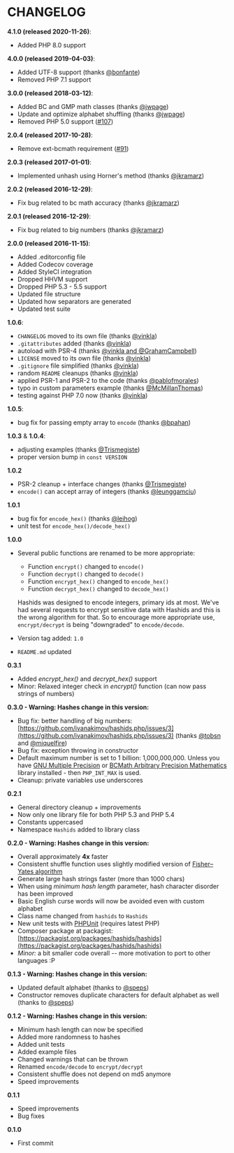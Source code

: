 # CHANGELOG

**4.1.0 (released 2020-11-26)**:

- Added PHP 8.0 support

**4.0.0 (released 2019-04-03)**:

- Added UTF-8 support (thanks [@bonfante](https://github.com/ivanakimov/hashids.php/pull/128))
- Removed PHP 7.1 support

**3.0.0 (released 2018-03-12)**:

- Added BC and GMP math classes (thanks [@jwpage](https://github.com/ivanakimov/hashids.php/pull/106))
- Update and optimize alphabet shuffling (thanks [@jwpage](https://github.com/ivanakimov/hashids.php/pull/105))
- Removed PHP 5.0 support ([#107](https://github.com/ivanakimov/hashids.php/pull/107))

**2.0.4 (released 2017-10-28)**:

- Remove ext-bcmath requirement ([#91](https://github.com/ivanakimov/hashids.php/pull/91))

**2.0.3 (released 2017-01-01)**:

- Implemented unhash using Horner's method (thanks [@jkramarz](https://github.com/ivanakimov/hashids.php/pull/80))

**2.0.2 (released 2016-12-29)**:

- Fix bug related to bc math accuracy (thanks [@jkramarz](https://github.com/ivanakimov/hashids.php/pull/79))

**2.0.1 (released 2016-12-29)**:

- Fix bug related to big numbers (thanks [@jkramarz](https://github.com/ivanakimov/hashids.php/pull/75))

**2.0.0 (released 2016-11-15)**:

- Added .editorconfig file
- Added Codecov coverage
- Added StyleCI integration
- Dropped HHVM support
- Dropped PHP 5.3 - 5.5 support
- Updated file structure
- Updated how separators are generated
- Updated test suite

**1.0.6**:

- `CHANGELOG` moved to its own file (thanks [@vinkla](https://github.com/ivanakimov/hashids.php/pull/41))
- `.gitattributes` added (thanks [@vinkla](https://github.com/ivanakimov/hashids.php/pull/40))
- autoload with PSR-4 (thanks [@vinkla and @GrahamCampbell](https://github.com/ivanakimov/hashids.php/pull/43))
- `LICENSE` moved to its own file (thanks [@vinkla](https://github.com/ivanakimov/hashids.php/pull/44))
- `.gitignore` file simplified (thanks [@vinkla](https://github.com/ivanakimov/hashids.php/pull/45))
- random `README` cleanups (thanks [@vinkla](https://github.com/ivanakimov/hashids.php/pull/46))
- applied PSR-1 and PSR-2 to the code (thanks [@pablofmorales](https://github.com/ivanakimov/hashids.php/pull/51))
- typo in custom parameters example (thanks [@McMillanThomas](https://github.com/ivanakimov/hashids.php/pull/52))
- testing against PHP 7.0 now (thanks [@vinkla](https://github.com/ivanakimov/hashids.php/pull/54))

**1.0.5**:

- bug fix for passing empty array to `encode` (thanks [@bpahan](https://github.com/ivanakimov/hashids.php/issues/32))

**1.0.3** & **1.0.4**:

- adjusting examples (thanks [@Trismegiste](https://github.com/ivanakimov/hashids.php/pull/28))
- proper version bump in `const VERSION`

**1.0.2**

- PSR-2 cleanup + interface changes (thanks [@Trismegiste](https://github.com/ivanakimov/hashids.php/pull/23))
- `encode()` can accept array of integers (thanks [@leunggamciu](https://github.com/ivanakimov/hashids.php/pull/24))

**1.0.1**

- bug fix for `encode_hex()` (thanks [@leihog](https://github.com/ivanakimov/hashids.php/pull/20))
- unit test for `encode_hex()/decode_hex()`

**1.0.0**

- Several public functions are renamed to be more appropriate:
    - Function `encrypt()` changed to `encode()`
    - Function `decrypt()` changed to `decode()`
    - Function `encrypt_hex()` changed to `encode_hex()`
    - Function `decrypt_hex()` changed to `decode_hex()`

    Hashids was designed to encode integers, primary ids at most. We've had several requests to encrypt sensitive data with Hashids and this is the wrong algorithm for that. So to encourage more appropriate use, `encrypt/decrypt` is being "downgraded" to `encode/decode`.

- Version tag added: `1.0`
- `README.md` updated

**0.3.1**

- Added *encrypt_hex()* and *decrypt_hex()* support
- Minor: Relaxed integer check in *encrypt()* function (can now pass strings of numbers)

**0.3.0 - Warning: Hashes change in this version:**

- Bug fix: better handling of big numbers: [https://github.com/ivanakimov/hashids.php/issues/3](https://github.com/ivanakimov/hashids.php/issues/3) (thanks [@tobsn](https://github.com/tobsn) and [@miquelfire](https://github.com/miquelfire))
- Bug fix: exception throwing in constructor
- Default maximum number is set to 1 billion: 1,000,000,000. Unless you have [GNU Multiple Precision](https://www.php.net/manual/en/book.gmp.php) or [BCMath Arbitrary Precision Mathematics](https://www.php.net/manual/en/book.bc.php) library installed - then `PHP_INT_MAX` is used.
- Cleanup: private variables use underscores

**0.2.1**

- General directory cleanup + improvements
- Now only one library file for both PHP 5.3 and PHP 5.4
- Constants uppercased
- Namespace `Hashids` added to library class

**0.2.0 - Warning: Hashes change in this version:**

- Overall approximately **4x** faster
- Consistent shuffle function uses slightly modified version of [Fisher–Yates algorithm](https://en.m.wikipedia.org/wiki/Fisher%E2%80%93Yates_shuffle#The_modern_algorithm)
- Generate large hash strings faster (more than 1000 chars)
- When using _minimum hash length_ parameter, hash character disorder has been improved
- Basic English curse words will now be avoided even with custom alphabet
- Class name changed from `hashids` to `Hashids`
- New unit tests with [PHPUnit](https://github.com/sebastianbergmann/phpunit/) (requires latest PHP)
- Composer package at packagist: [https://packagist.org/packages/hashids/hashids](https://packagist.org/packages/hashids/hashids)
- _Minor:_ a bit smaller code overall -- more motivation to port to other languages :P

**0.1.3 - Warning: Hashes change in this version:**

- Updated default alphabet (thanks to [@speps](https://github.com/speps))
- Constructor removes duplicate characters for default alphabet as well (thanks to [@speps](https://github.com/speps))

**0.1.2 - Warning: Hashes change in this version:**

- Minimum hash length can now be specified
- Added more randomness to hashes
- Added unit tests
- Added example files
- Changed warnings that can be thrown
- Renamed `encode/decode` to `encrypt/decrypt`
- Consistent shuffle does not depend on md5 anymore
- Speed improvements

**0.1.1**

- Speed improvements
- Bug fixes

**0.1.0**

- First commit
